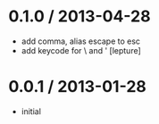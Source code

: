 
0.1.0 / 2013-04-28 
==================

  * add comma, alias escape to esc
  * add keycode for \ and ' [lepture]

0.0.1 / 2013-01-28
==================

  * initial
